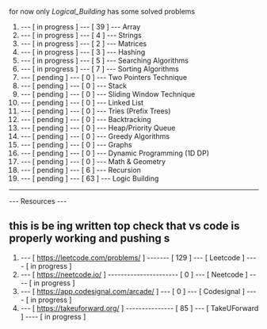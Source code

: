 for now only _Logical_Building_ has some solved problems

1.  --- [ in progress ] --- [ 39 ] --- Array
2.  --- [ in progress ] --- [ 4 ] --- Strings
3.  --- [ in progress ] --- [ 2 ] --- Matrices
4.  --- [ in progress ] --- [ 3 ] --- Hashing
5.  --- [ in progress ] --- [ 5 ] --- Searching Algorithms
6.  --- [ in progress ] --- [ 7 ] --- Sorting Algorithms
7.  --- [ pending ] --- [ 0 ] --- Two Pointers Technique
8.  --- [ pending ] --- [ 0 ] --- Stack
9.  --- [ pending ] --- [ 0 ] --- Sliding Window Technique
10. --- [ pending ] --- [ 0 ] --- Linked List
11. --- [ pending ] --- [ 0 ] --- Tries (Prefix Trees)
12. --- [ pending ] --- [ 0 ] --- Backtracking
13. --- [ pending ] --- [ 0 ] --- Heap/Priority Queue
14. --- [ pending ] --- [ 0 ] --- Greedy Algorithms
15. --- [ pending ] --- [ 0 ] --- Graphs
16. --- [ pending ] --- [ 0 ] --- Dynamic Programming (1D DP)
17. --- [ pending ] --- [ 0 ] --- Math & Geometry
18. --- [ pending ] --- [ 6 ] --- Recursion
19. --- [ pending ] --- [ 63 ] --- Logic Building

---

--- Resources ---

## this is be ing written top check that vs code is properly working and pushing s

1. --- [ https://leetcode.com/problems/ ] ------- [ 129 ] --- [ Leetcode ] ---- [ in progress ]
2. --- [ https://neetcode.io/ ] ---------------------- [ 0 ] --- [ Neetcode ] ---- [ in progress ]
3. --- [ https://app.codesignal.com/arcade/ ] --- [ 0 ] --- [ Codesignal ] ---- [ in progress ]
4. --- [ https://takeuforward.org/ ] --------------- [ 85 ] --- [ TakeUForward ] ---- [ in progress ]
